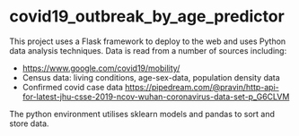 # covid19_outbreak_by_age_predictor

This project uses a Flask framework to deploy to the web and uses Python data analysis techniques. Data is read from a number of sources including:
- https://www.google.com/covid19/mobility/
- Census data: living conditions, age-sex-data, population density data
- Confirmed covid case data https://pipedream.com/@pravin/http-api-for-latest-jhu-csse-2019-ncov-wuhan-coronavirus-data-set-p_G6CLVM

The python environment utilises sklearn models and pandas to sort and store data.


